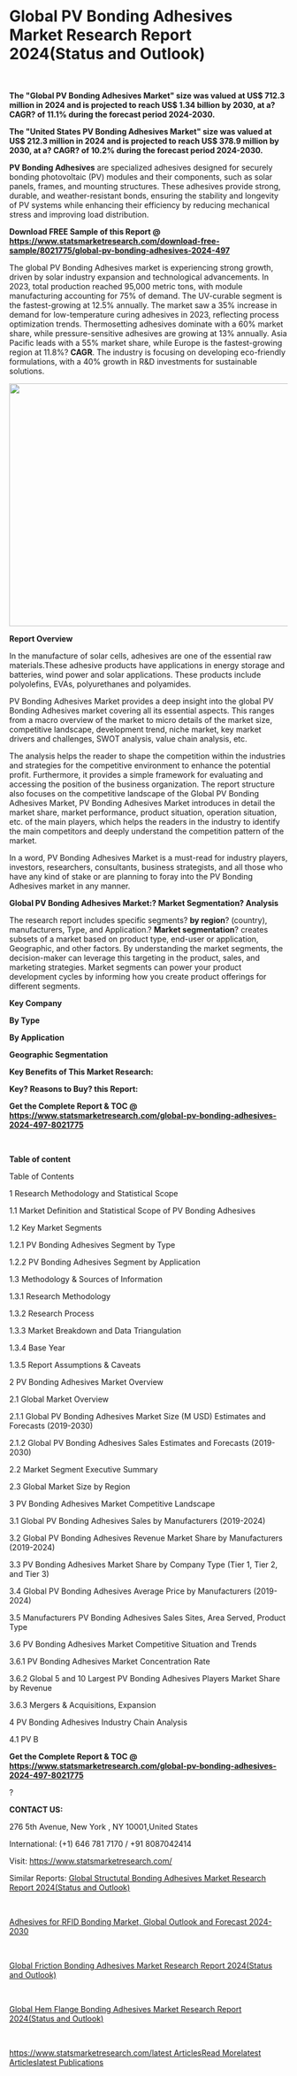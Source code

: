 <h1>Global PV Bonding Adhesives Market Research Report 2024(Status and Outlook)</h1><br/><p><strong>The "Global PV Bonding Adhesives Market" size was valued at US$ 712.3 million in 2024 and is projected to reach US$ 1.34 billion by 2030, at a? <strong>CAGR</strong>? of 11.1% during the forecast period 2024-2030.</strong></p>
 
 
 
 <p><strong>The "United States PV Bonding Adhesives Market" size was valued at US$ 212.3 million in 2024 and is projected to reach US$ 378.9 million by 2030, at a? <strong>CAGR</strong>? of 10.2% during the forecast period 2024-2030.</strong></p>
 
 
 
 <p><strong>PV Bonding Adhesives</strong> are specialized adhesives designed for securely bonding photovoltaic (PV) modules and their components, such as solar panels, frames, and mounting structures. These adhesives provide strong, durable, and weather-resistant bonds, ensuring the stability and longevity of PV systems while enhancing their efficiency by reducing mechanical stress and improving load distribution.</p>
 
 
 
 <p><strong>Download FREE Sample of this Report @ <a href="https://www.statsmarketresearch.com/download-free-sample/8021775/global-pv-bonding-adhesives-2024-497">https://www.statsmarketresearch.com/download-free-sample/8021775/global-pv-bonding-adhesives-2024-497</a></strong></p>
 
 
 
 <p>The global PV Bonding Adhesives market is experiencing strong growth, driven by solar industry expansion and technological advancements. In 2023, total production reached 95,000 metric tons, with module manufacturing accounting for 75% of demand. The UV-curable segment is the fastest-growing at 12.5% annually. The market saw a 35% increase in demand for low-temperature curing adhesives in 2023, reflecting process optimization trends. Thermosetting adhesives dominate with a 60% market share, while pressure-sensitive adhesives are growing at 13% annually. Asia Pacific leads with a 55% market share, while Europe is the fastest-growing region at 11.8%? <strong><strong>CAGR</strong></strong>. The industry is focusing on developing eco-friendly formulations, with a 40% growth in R&D investments for sustainable solutions.</p>
 
 
 
 <p><img alt="" src="https://www.24marketreports.com/assets/report-images/PVBondingAdhesivesMarket.png" style="height:439px; width:731px" /></p>
 
 
 
 <p><strong>Report Overview</strong></p>
 
 
 
 <p>In the manufacture of solar cells, adhesives are one of the essential raw materials.These adhesive products have applications in energy storage and batteries, wind power and solar applications. These products include polyolefins, EVAs, polyurethanes and polyamides.</p>
 
 
 
 <p>PV Bonding Adhesives Market provides a deep insight into the global PV Bonding Adhesives market covering all its essential aspects. This ranges from a macro overview of the market to micro details of the market size, competitive landscape, development trend, niche market, key market drivers and challenges, SWOT analysis, value chain analysis, etc.</p>
 
 
 
 <p>The analysis helps the reader to shape the competition within the industries and strategies for the competitive environment to enhance the potential profit. Furthermore, it provides a simple framework for evaluating and accessing the position of the business organization. The report structure also focuses on the competitive landscape of the Global PV Bonding Adhesives Market, PV Bonding Adhesives Market introduces in detail the market share, market performance, product situation, operation situation, etc. of the main players, which helps the readers in the industry to identify the main competitors and deeply understand the competition pattern of the market.</p>
 
 
 
 <p>In a word, PV Bonding Adhesives Market is a must-read for industry players, investors, researchers, consultants, business strategists, and all those who have any kind of stake or are planning to foray into the PV Bonding Adhesives market in any manner.</p>
 
 
 
 <p><strong>Global PV Bonding Adhesives Market:? Market Segmentation? Analysis</strong></p>
 
 
 
 <p>The research report includes specific segments? <strong>by region</strong>? (country), manufacturers, Type, and Application.? <strong>Market segmentation</strong>? creates subsets of a market based on product type, end-user or application, Geographic, and other factors. By understanding the market segments, the decision-maker can leverage this targeting in the product, sales, and marketing strategies. Market segments can power your product development cycles by informing how you create product offerings for different segments.</p>
 
 
 
 <p><strong>Key Company</strong></p>
 
 
 
 <p><strong>By Type</strong></p>
 
 
 
 <p><strong><strong>By Application</strong></strong></p>
 
 
 
 <p><strong>Geographic Segmentation</strong></p>
 
 
 
 <p><strong>Key Benefits of This Market Research:</strong></p>
 
 
 
 <p><strong>Key? <strong>Reasons to Buy</strong>? this Report:</strong></p>
 
 
 
 <div><b>Get the Complete Report & TOC @ <a href="https://www.statsmarketresearch.com/global-pv-bonding-adhesives-2024-497-8021775">https://www.statsmarketresearch.com/global-pv-bonding-adhesives-2024-497-8021775</a></b></div>
 
 
 
 <p><br />
 
 <b>Table of content</b></p>
 
 
 
 <p>Table of Contents<br />
 
 1 Research Methodology and Statistical Scope<br />
 
 1.1 Market Definition and Statistical Scope of PV Bonding Adhesives<br />
 
 1.2 Key Market Segments<br />
 
 1.2.1 PV Bonding Adhesives Segment by Type<br />
 
 1.2.2 PV Bonding Adhesives Segment by Application<br />
 
 1.3 Methodology & Sources of Information<br />
 
 1.3.1 Research Methodology<br />
 
 1.3.2 Research Process<br />
 
 1.3.3 Market Breakdown and Data Triangulation<br />
 
 1.3.4 Base Year<br />
 
 1.3.5 Report Assumptions & Caveats<br />
 
 2 PV Bonding Adhesives Market Overview<br />
 
 2.1 Global Market Overview<br />
 
 2.1.1 Global PV Bonding Adhesives Market Size (M USD) Estimates and Forecasts (2019-2030)<br />
 
 2.1.2 Global PV Bonding Adhesives Sales Estimates and Forecasts (2019-2030)<br />
 
 2.2 Market Segment Executive Summary<br />
 
 2.3 Global Market Size by Region<br />
 
 3 PV Bonding Adhesives Market Competitive Landscape<br />
 
 3.1 Global PV Bonding Adhesives Sales by Manufacturers (2019-2024)<br />
 
 3.2 Global PV Bonding Adhesives Revenue Market Share by Manufacturers (2019-2024)<br />
 
 3.3 PV Bonding Adhesives Market Share by Company Type (Tier 1, Tier 2, and Tier 3)<br />
 
 3.4 Global PV Bonding Adhesives Average Price by Manufacturers (2019-2024)<br />
 
 3.5 Manufacturers PV Bonding Adhesives Sales Sites, Area Served, Product Type<br />
 
 3.6 PV Bonding Adhesives Market Competitive Situation and Trends<br />
 
 3.6.1 PV Bonding Adhesives Market Concentration Rate<br />
 
 3.6.2 Global 5 and 10 Largest PV Bonding Adhesives Players Market Share by Revenue<br />
 
 3.6.3 Mergers & Acquisitions, Expansion<br />
 
 4 PV Bonding Adhesives Industry Chain Analysis<br />
 
 4.1 PV B</p>
 
 
 
 <div><b>Get the Complete Report & TOC @ <a href="https://www.statsmarketresearch.com/global-pv-bonding-adhesives-2024-497-8021775">https://www.statsmarketresearch.com/global-pv-bonding-adhesives-2024-497-8021775</a></b></div>
 
 
 
 <p>? </p>
 
 
 
 <p><b>CONTACT US:</b><br />
 
 276 5th Avenue, New York , NY 10001,United States<br />
 
 International: (+1) 646 781 7170 / +91 8087042414<br />
 
 Visit: <a href="https://www.statsmarketresearch.com/">https://www.statsmarketresearch.com/</a><br />
 
 Similar Reports: <a href="https://www.statsmarketresearch.com/global-pv-bonding-adhesives-2024-497-8021775">Global Structutal Bonding Adhesives Market Research Report 2024(Status and Outlook)</a><br />
 
 <br />
 
 <a href="https://www.statsmarketresearch.com/global-pv-bonding-adhesives-2024-497-8021775">Adhesives for RFID Bonding Market, Global Outlook and Forecast 2024-2030</a><br />
 
 <br />
 
 <a href="https://www.statsmarketresearch.com/global-pv-bonding-adhesives-2024-497-8021775">Global Friction Bonding Adhesives Market Research Report 2024(Status and Outlook)</a><br />
 
 <br />
 
 <a href="https://www.statsmarketresearch.com/global-pv-bonding-adhesives-2024-497-8021775">Global Hem Flange Bonding Adhesives Market Research Report 2024(Status and Outlook)</a><br />
 
 <br />
 
 <a href="https://gyeongbokgung.com">https://www.statsmarketresearch.com/</a><a href="https://hallyeomaritime.com">latest Articles</a><a href="https://jingwansa.com">Read More</a><a href="https://nguoiviet.jp/">latest Articles</a><a href="https://www.intelmarketresearch.com/">latest Publications</a></p>